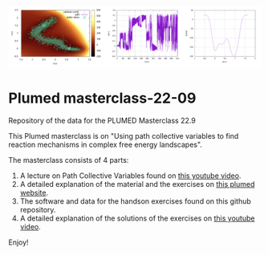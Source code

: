 
![image](image.png)


# Plumed masterclass-22-09

Repository of the data for the PLUMED Masterclass 22.9

This Plumed masterclass is on "Using path collective variables to find reaction mechanisms in complex free energy landscapes".

The masterclass consists of 4 parts:
 1. A lecture on Path Collective Variables found on [this youtube video](https://www.youtube.com/watch?v=SAbLcQLGzuk).
 1. A detailed explanation of the material and the exercises on [this plumed website](https://www.plumed.org/doc-master/user-doc/html/masterclass-22-9.html).
 1. The software and data for the handson exercises found on this github repository.
 1. A detailed explanation of the solutions of the exercises on [this youtube video](https://www.youtube.com/watch?v=m5eTgR232V4).
 
Enjoy!
